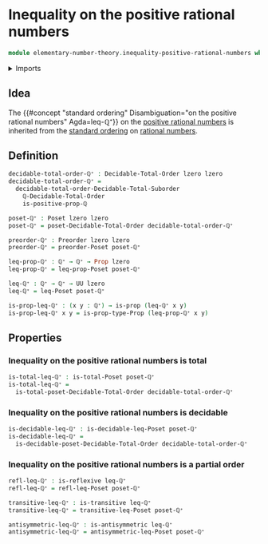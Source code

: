 # Inequality on the positive rational numbers

```agda
module elementary-number-theory.inequality-positive-rational-numbers where
```

<details><summary>Imports</summary>

```agda
open import elementary-number-theory.decidable-total-order-rational-numbers
open import elementary-number-theory.inequality-rational-numbers
open import elementary-number-theory.positive-rational-numbers

open import foundation.binary-relations
open import foundation.dependent-pair-types
open import foundation.propositions
open import foundation.universe-levels

open import order-theory.decidable-posets
open import order-theory.decidable-total-orders
open import order-theory.posets
open import order-theory.preorders
open import order-theory.total-orders
```

</details>

## Idea

The
{{#concept "standard ordering" Disambiguation="on the positive rational numbers" Agda=leq-ℚ⁺}}
on the
[positive rational numbers](elementary-number-theory.positive-rational-numbers.md)
is inherited from the
[standard ordering](elementary-number-theory.inequality-rational-numbers.md) on
[rational numbers](elementary-number-theory.rational-numbers.md).

## Definition

```agda
decidable-total-order-ℚ⁺ : Decidable-Total-Order lzero lzero
decidable-total-order-ℚ⁺ =
  decidable-total-order-Decidable-Total-Suborder
    ℚ-Decidable-Total-Order
    is-positive-prop-ℚ

poset-ℚ⁺ : Poset lzero lzero
poset-ℚ⁺ = poset-Decidable-Total-Order decidable-total-order-ℚ⁺

preorder-ℚ⁺ : Preorder lzero lzero
preorder-ℚ⁺ = preorder-Poset poset-ℚ⁺

leq-prop-ℚ⁺ : ℚ⁺ → ℚ⁺ → Prop lzero
leq-prop-ℚ⁺ = leq-prop-Poset poset-ℚ⁺

leq-ℚ⁺ : ℚ⁺ → ℚ⁺ → UU lzero
leq-ℚ⁺ = leq-Poset poset-ℚ⁺

is-prop-leq-ℚ⁺ : (x y : ℚ⁺) → is-prop (leq-ℚ⁺ x y)
is-prop-leq-ℚ⁺ x y = is-prop-type-Prop (leq-prop-ℚ⁺ x y)
```

## Properties

### Inequality on the positive rational numbers is total

```agda
is-total-leq-ℚ⁺ : is-total-Poset poset-ℚ⁺
is-total-leq-ℚ⁺ =
  is-total-poset-Decidable-Total-Order decidable-total-order-ℚ⁺
```

### Inequality on the positive rational numbers is decidable

```agda
is-decidable-leq-ℚ⁺ : is-decidable-leq-Poset poset-ℚ⁺
is-decidable-leq-ℚ⁺ =
  is-decidable-poset-Decidable-Total-Order decidable-total-order-ℚ⁺
```

### Inequality on the positive rational numbers is a partial order

```agda
refl-leq-ℚ⁺ : is-reflexive leq-ℚ⁺
refl-leq-ℚ⁺ = refl-leq-Poset poset-ℚ⁺

transitive-leq-ℚ⁺ : is-transitive leq-ℚ⁺
transitive-leq-ℚ⁺ = transitive-leq-Poset poset-ℚ⁺

antisymmetric-leq-ℚ⁺ : is-antisymmetric leq-ℚ⁺
antisymmetric-leq-ℚ⁺ = antisymmetric-leq-Poset poset-ℚ⁺
```
